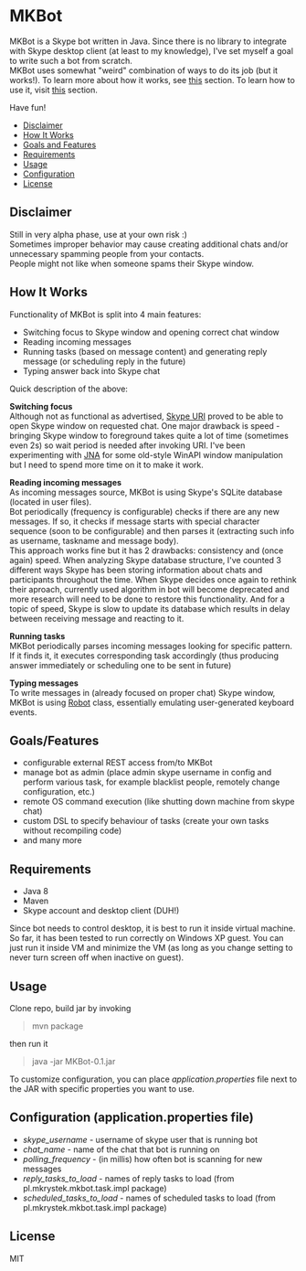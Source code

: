 MKBot
===

MKBot is a Skype bot written in Java. Since there is no library to integrate with Skype desktop client (at least to my knowledge), I've set myself a goal to write such a bot from scratch.  
MKBot uses somewhat "weird" combination of ways to do its job (but it works!). To learn more about how it works, see [this](#how) section.
To learn how to use it, visit [this](#usage) section.

Have fun!

* [Disclaimer](#disclaimer)
* [How It Works](#how)
* [Goals and Features](#goals)
* [Requirements](#requirements)
* [Usage](#usage)
* [Configuration](#configuration)
* [License](#license)

<a name="disclaimer"/>Disclaimer
---
 Still in very alpha phase, use at your own risk :)  
 Sometimes improper behavior may cause creating additional chats and/or unnecessary spamming people from your contacts.  
 People might not like when someone spams their Skype window.  

## <a name="how"/>How It Works

 Functionality of MKBot is split into 4 main features:
 * Switching focus to Skype window and opening correct chat window
 * Reading incoming messages
 * Running tasks (based on message content) and generating reply message (or scheduling reply in the future)
 * Typing answer back into Skype chat

Quick description of the above:

**Switching focus**  
Although not as functional as advertised, [Skype URI](https://msdn.microsoft.com/en-us/library/dn745878.aspx) proved to be able to open Skype window on requested chat. One major drawback is speed - bringing Skype window to foreground takes quite a lot of time (sometimes even 2s) so wait period is needed after invoking URI.
I've been experimenting with [JNA](https://github.com/java-native-access/jna) for some old-style WinAPI window manipulation but I need to spend more time on it to make it work.

**Reading incoming messages**  
As incoming messages source, MKBot is using Skype's SQLite database (located in user files).  
Bot periodically (frequency is configurable) checks if there are any new messages. If so, it checks if message starts with special character sequence (soon to be configurable) and then parses it (extracting such info as username, taskname and message body).  
This approach works fine but it has 2 drawbacks: consistency and (once again) speed. When analyzing Skype database structure, I've counted 3 different ways Skype has been storing information about chats and participants throughout the time. When Skype decides once again to rethink their aproach, currently used algorithm in bot will become deprecated and more research will need to be done to restore this functionality. And for a topic of speed, Skype is slow to update its database which results in delay between receiving message and reacting to it.

**Running tasks**  
MKBot periodically parses incoming messages looking for specific pattern. If it finds it, it executes corresponding task accordingly (thus producing answer immediately or scheduling one to be sent in future)

**Typing messages**  
To write messages in (already focused on proper chat) Skype window, MKBot is using [Robot](https://docs.oracle.com/javase/8/docs/api/java/awt/Robot.html) class, essentially emulating user-generated keyboard events.

## <a name="goals"/>Goals/Features

* configurable external REST access from/to MKBot
* manage bot as admin (place admin skype username in config and perform various task, for example blacklist people, remotely change configuration, etc.)
* remote OS command execution (like shutting down machine from skype chat)
* custom DSL to specify behaviour of tasks (create your own tasks without recompiling code)
* and many more

## <a name="requirements"/>Requirements
* Java 8
* Maven
* Skype account and desktop client (DUH!)

Since bot needs to control desktop, it is best to run it inside virtual machine. So far, it has been tested to run correctly on Windows XP guest. You can just run it inside VM and minimize the VM (as long as you change setting to never turn screen off when inactive on guest).

## <a name="usage"/>Usage
Clone repo, build jar by invoking

> mvn package
 
then run it

> java -jar MKBot-0.1.jar

To customize configuration, you can place *application.properties* file next to the JAR with specific properties you want to use.

## <a name="configuration"/>Configuration (application.properties file)
 * *skype_username* - username of skype user that is running bot
 * *chat_name* - name of the chat that bot is running on
 * *polling_frequency* - (in millis) how often bot is scanning for new messages
 * *reply_tasks_to_load* - names of reply tasks to load (from pl.mkrystek.mkbot.task.impl package)
 * *scheduled_tasks_to_load* - names of scheduled tasks to load (from pl.mkrystek.mkbot.task.impl package)

## <a name="license"/>License
MIT
